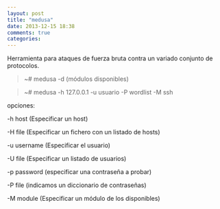 ```yaml
---
layout: post
title: "medusa"
date: 2013-12-15 18:38
comments: true
categories: 
---
```

Herramienta para ataques de fuerza bruta contra un variado conjunto de protocolos.

>~# medusa -d  (módulos disponibles)

>~# medusa -h 127.0.0.1 -u usuario -P wordlist -M ssh

opciones:

-h host (Especificar un host)

-H file (Especificar un fichero con un listado de hosts)

-u username (Especificar el usuario)

-U file	 (Especificar un listado de usuarios)

-p password (especificar una contraseña a probar)

-P file	 (indicamos un diccionario de contraseñas)

-M module (Especificar un módulo de los disponibles)

